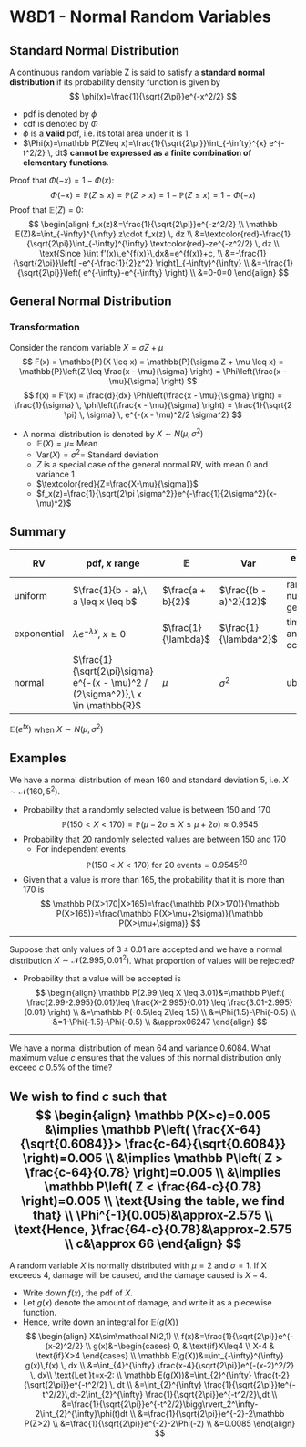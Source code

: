 # W8D1 - Normal Random Variables

## Standard Normal Distribution

A continuous random variable Z is said to satisfy a **standard normal distribution** if its probability density function is given by
$$
\phi(x)=\frac{1}{\sqrt{2\pi}}e^{-x^2/2}
$$

- pdf is denoted by $\phi$
- cdf is denoted by $\Phi$
- $\phi$ is a **valid** pdf, i.e. its total area under it is 1.
- $\Phi(x)=\mathbb P(Z\leq x)=\frac{1}{\sqrt{2\pi}}\int_{-\infty}^{x} e^{-t^2/2} \, dt$ **cannot be expressed as a finite combination of elementary functions**.

Proof that $\Phi(-x)=1-\Phi(x)$:
$$
\Phi(-x)=\mathbb P(Z\leq x)=\mathbb P(Z>x)=1-\mathbb P(Z\leq x)=1-\Phi(-x)
$$
Proof that $\mathbb E(Z)=0$:
$$
\begin{align}
f_x(z)&=\frac{1}{\sqrt{2\pi}}e^{-z^2/2} \\
\mathbb E(Z)&=\int_{-\infty}^{\infty} z\cdot f_x(z) \, dz  \\
&=\textcolor{red}-\frac{1}{\sqrt{2\pi}}\int_{-\infty}^{\infty} \textcolor{red}-ze^{-z^2/2} \, dz \\
\text{Since }\int f'(x)\,e^{f(x)}\,dx&=e^{f(x)}+c, \\
&=-\frac{1}{\sqrt{2\pi}}\left[ -e^{-\frac{1}{2}z^2} \right]_{-\infty}^{\infty} \\
&=-\frac{1}{\sqrt{2\pi}}\left( e^{-\infty}-e^{-\infty} \right) \\
&=0-0=0
\end{align}
$$

## General Normal Distribution

### Transformation

Consider the random variable $X = \sigma Z + \mu$
$$
F(x) = \mathbb{P}(X \leq x) = \mathbb{P}(\sigma Z + \mu \leq x) = \mathbb{P}\left(Z \leq \frac{x - \mu}{\sigma} \right) = \Phi\left(\frac{x - \mu}{\sigma} \right)
$$
$$
f(x) = F'(x) = \frac{d}{dx} \Phi\left(\frac{x - \mu}{\sigma} \right) = \frac{1}{\sigma} \, \phi\left(\frac{x - \mu}{\sigma} \right) = \frac{1}{\sqrt{2 \pi} \, \sigma} \, e^{-(x - \mu)^2/2 \sigma^2}
$$

- A normal distribution is denoted by $X \sim N(\mu, \sigma ^2)$
    - $\mathbb{E}(X) = \mu =$ Mean
    - Var$(X) = \sigma ^2 =$ Standard deviation
    - $Z$ is a special case of the general normal RV, with mean 0 and variance 1
    - $\textcolor{red}{Z=\frac{X-\mu}{\sigma}}$
    - $f_x(z)=\frac{1}{\sqrt{2\pi \sigma^2}}e^{-\frac{1}{2\sigma^2}(x-\mu)^2}$
## Summary

| RV | pdf, $x$ range | $\mathbb{E}$ | $\text{Var}$ | example usage |
|------------|-----------------------------------------------------|---------------------------|------------------------------|----------------------------------|
| uniform | $\frac{1}{b - a},\ a \leq x \leq b$ | $\frac{a + b}{2}$ | $\frac{(b - a)^2}{12}$ | random number generation |
| exponential| $\lambda e^{-\lambda x},\ x \geq 0$ | $\frac{1}{\lambda}$ | $\frac{1}{\lambda^2}$ | time until an event occurs |
| normal | $\frac{1}{\sqrt{2\pi}\sigma} e^{-(x - \mu)^2 / (2\sigma^2)},\ x \in \mathbb{R}$ | $\mu$ | $\sigma^2$ | ubiquitous |
$\mathbb{E}(e^{tx})$ when $X\sim N(\mu,\sigma^2)$
## Examples
We have a normal distribution of mean 160 and standard deviation 5, i.e. $X\sim \mathcal N(160, 5^2)$.
- Probability that a randomly selected value is between 150 and 170
$$
\mathbb P(150<X<170)=\mathbb P(\mu-2\sigma\leq X\leq \mu+2\sigma)\approx 0.9545
$$
- Probability that 20 randomly selected values are between 150 and 170
    - For independent events
$$
\mathbb P(150<X<170)\text{ for 20 events}=0.9545^{20}
$$
- Given that a value is more than 165, the probability that it is more than 170 is
$$
\mathbb P(X>170|X>165)=\frac{\mathbb P(X>170)}{\mathbb P(X>165)}=\frac{\mathbb P(X>\mu+2\sigma)}{\mathbb P(X>\mu+\sigma)}
$$
---
Suppose that only values of $3±0.01$ are accepted and we have a normal distribution $X\sim \mathcal N(2.995, 0.01^2)$. What proportion of values will be rejected?

- Probability that a value will be accepted is
$$
\begin{align}
\mathbb P(2.99 \leq X \leq 3.01)&=\mathbb P\left( \frac{2.99-2.995}{0.01}\leq \frac{X-2.995}{0.01} \leq \frac{3.01-2.995}{0.01} \right) \\
&=\mathbb P(-0.5\leq Z\leq 1.5) \\
&=\Phi(1.5)-\Phi(-0.5) \\
&=1-\Phi(-1.5)-\Phi(-0.5) \\
&\approx06247
\end{align}
$$
---
We have a normal distribution of mean 64 and variance 0.6084. What maximum value $c$ ensures that the values of this normal distribution only exceed $c$ 0.5% of the time?

We wish to find $c$ such that
$$
\begin{align}
\mathbb P(X>c)=0.005 &\implies \mathbb P\left( \frac{X-64}{\sqrt{0.6084}}> \frac{c-64}{\sqrt{0.6084}} \right)=0.005 \\
&\implies \mathbb P\left( Z > \frac{c-64}{0.78} \right)=0.005 \\
&\implies \mathbb P\left( Z < \frac{64-c}{0.78} \right)=0.005 \\
\text{Using the table, we find that} \\
\Phi^{-1}(0.005)&\approx-2.575 \\
\text{Hence, }\frac{64-c}{0.78}&\approx-2.575 \\
c&\approx 66
\end{align}
$$
---
A random variable $X$ is normally distributed with $\mu=2$ and $\sigma=1$. If X exceeds $4$, damage will be caused, and the damage caused is $X-4$.

- Write down $f(x)$, the pdf of $X$.
- Let $g(x)$ denote the amount of damage, and write it as a piecewise function.
- Hence, write down an integral for $\mathbb E(g(X))$
$$
\begin{align}
X&\sim\mathcal N(2,1) \\
f(x)&=\frac{1}{\sqrt{2\pi}}e^{-(x-2)^2/2} \\
g(x)&=\begin{cases}
0, & \text{if}X\leq4 \\
X-4 & \text{if}X>4
\end{cases} \\
\mathbb E(g(X))&=\int_{-\infty}^{\infty} g(x)\,f(x) \, dx \\
&=\int_{4}^{\infty} \frac{x-4}{\sqrt{2\pi}}e^{-(x-2)^2/2} \, dx\\
\text{Let }t=x-2: \\
\mathbb E(g(X))&=\int_{2}^{\infty} \frac{t-2}{\sqrt{2\pi}}e^{-t^2/2} \, dt \\
&=\int_{2}^{\infty} \frac{1}{\sqrt{2\pi}}te^{-t^2/2}\,dt-2\int_{2}^{\infty} \frac{1}{\sqrt{2\pi}}e^{-t^2/2}\,dt \\
&=\frac{1}{\sqrt{2\pi}}e^{-t^2/2}\bigg\rvert_2^\infty-2\int_{2}^{\infty}\phi(t)dt \\
&=\frac{1}{\sqrt{2\pi}}e^{-2}-2\mathbb P(Z>2) \\
&=\frac{1}{\sqrt{2\pi}}e^{-2}-2\Phi(-2) \\
&=0.0085
\end{align}
$$